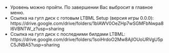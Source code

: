 <ul>
<li>Уровень можно пройти. По завершении Вас выбросит в главное меню. </li>
<li>Ссылка на гугл диск с готовым LTBML Setup (версия игры 0.0.0): https://drive.google.com/drive/folders/1bIAWV0OeZHp7wSGMFbNwpa8l6VBNTW_z?usp=sharing</li>
<li>Ссылка на гугл диск с последними билдами LTBML: https://drive.google.com/drive/folders/1soiHrdoO2Mw8AjIOUoURVgU5pC5JNBA5?usp=sharing</li>
</ul>
